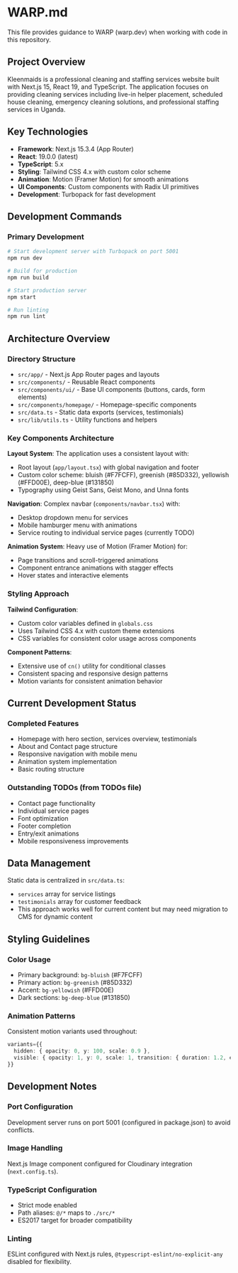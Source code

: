 # WARP.md

This file provides guidance to WARP (warp.dev) when working with code in this repository.

## Project Overview

Kleenmaids is a professional cleaning and staffing services website built with Next.js 15, React 19, and TypeScript. The application focuses on providing cleaning services including live-in helper placement, scheduled house cleaning, emergency cleaning solutions, and professional staffing services in Uganda.

## Key Technologies

- **Framework**: Next.js 15.3.4 (App Router)
- **React**: 19.0.0 (latest)
- **TypeScript**: 5.x
- **Styling**: Tailwind CSS 4.x with custom color scheme
- **Animation**: Motion (Framer Motion) for smooth animations
- **UI Components**: Custom components with Radix UI primitives
- **Development**: Turbopack for fast development

## Development Commands

### Primary Development
```bash
# Start development server with Turbopack on port 5001
npm run dev

# Build for production
npm run build

# Start production server
npm start

# Run linting
npm run lint
```

## Architecture Overview

### Directory Structure
- `src/app/` - Next.js App Router pages and layouts
- `src/components/` - Reusable React components
- `src/components/ui/` - Base UI components (buttons, cards, form elements)
- `src/components/homepage/` - Homepage-specific components
- `src/data.ts` - Static data exports (services, testimonials)
- `src/lib/utils.ts` - Utility functions and helpers

### Key Components Architecture

**Layout System**: The application uses a consistent layout with:
- Root layout (`app/layout.tsx`) with global navigation and footer
- Custom color scheme: bluish (#F7FCFF), greenish (#85D332), yellowish (#FFD00E), deep-blue (#131850)
- Typography using Geist Sans, Geist Mono, and Unna fonts

**Navigation**: Complex navbar (`components/navbar.tsx`) with:
- Desktop dropdown menu for services
- Mobile hamburger menu with animations
- Service routing to individual service pages (currently TODO)

**Animation System**: Heavy use of Motion (Framer Motion) for:
- Page transitions and scroll-triggered animations
- Component entrance animations with stagger effects
- Hover states and interactive elements

### Styling Approach

**Tailwind Configuration**:
- Custom color variables defined in `globals.css`
- Uses Tailwind CSS 4.x with custom theme extensions
- CSS variables for consistent color usage across components

**Component Patterns**:
- Extensive use of `cn()` utility for conditional classes
- Consistent spacing and responsive design patterns
- Motion variants for consistent animation behavior

## Current Development Status

### Completed Features
- Homepage with hero section, services overview, testimonials
- About and Contact page structure
- Responsive navigation with mobile menu
- Animation system implementation
- Basic routing structure

### Outstanding TODOs (from TODOs file)
- Contact page functionality
- Individual service pages
- Font optimization
- Footer completion  
- Entry/exit animations
- Mobile responsiveness improvements

## Data Management

Static data is centralized in `src/data.ts`:
- `services` array for service listings
- `testimonials` array for customer feedback
- This approach works well for current content but may need migration to CMS for dynamic content

## Styling Guidelines

### Color Usage
- Primary background: `bg-bluish` (#F7FCFF)
- Primary action: `bg-greenish` (#85D332) 
- Accent: `bg-yellowish` (#FFD00E)
- Dark sections: `bg-deep-blue` (#131850)

### Animation Patterns
Consistent motion variants used throughout:
```typescript
variants={{
  hidden: { opacity: 0, y: 100, scale: 0.9 },
  visible: { opacity: 1, y: 0, scale: 1, transition: { duration: 1.2, ease: "easeOut" } }
}}
```

## Development Notes

### Port Configuration
Development server runs on port 5001 (configured in package.json) to avoid conflicts.

### Image Handling
Next.js Image component configured for Cloudinary integration (`next.config.ts`).

### TypeScript Configuration
- Strict mode enabled
- Path aliases: `@/*` maps to `./src/*`
- ES2017 target for broader compatibility

### Linting
ESLint configured with Next.js rules, `@typescript-eslint/no-explicit-any` disabled for flexibility.
